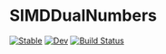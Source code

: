 # SIMDDualNumbers

[![Stable](https://img.shields.io/badge/docs-stable-blue.svg)](https://chriselrod.github.io/SIMDDualNumbers.jl/stable)
[![Dev](https://img.shields.io/badge/docs-dev-blue.svg)](https://chriselrod.github.io/SIMDDualNumbers.jl/dev)
[![Build Status](https://github.com/chriselrod/SIMDDualNumbers.jl/workflows/CI/badge.svg)](https://github.com/chriselrod/SIMDDualNumbers.jl/actions)
